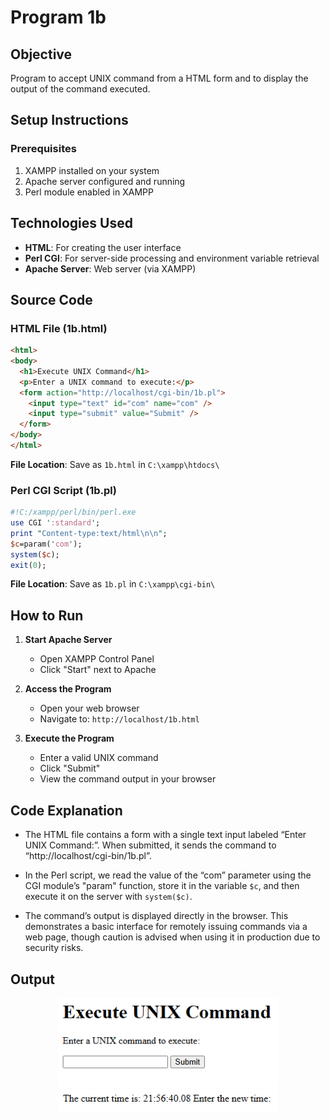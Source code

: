 # Program 1b

## Objective
Program to accept UNIX command from a HTML form and to display the output of the 
command executed. 

## Setup Instructions

### Prerequisites
1. XAMPP installed on your system
2. Apache server configured and running
3. Perl module enabled in XAMPP

## Technologies Used
- **HTML**: For creating the user interface
- **Perl CGI**: For server-side processing and environment variable retrieval
- **Apache Server**: Web server (via XAMPP)

## Source Code

### HTML File (1b.html)
```html
<html>
<body>
  <h1>Execute UNIX Command</h1>
  <p>Enter a UNIX command to execute:</p>
  <form action="http://localhost/cgi-bin/1b.pl">
    <input type="text" id="com" name="com" />
    <input type="submit" value="Submit" />
  </form>
</body>
</html>
```

**File Location**: Save as `1b.html` in `C:\xampp\htdocs\`

### Perl CGI Script (1b.pl)

```perl
#!C:/xampp/perl/bin/perl.exe 
use CGI ':standard';  
print "Content-type:text/html\n\n";  
$c=param('com');  
system($c);  
exit(0);
```

**File Location**: Save as `1b.pl` in `C:\xampp\cgi-bin\`

## How to Run

1. **Start Apache Server**
   - Open XAMPP Control Panel
   - Click "Start" next to Apache

2. **Access the Program**
   - Open your web browser
   - Navigate to: `http://localhost/1b.html`

3. **Execute the Program**
   - Enter a valid UNIX command
   - Click "Submit"
   - View the command output in your browser

## Code Explanation

- The HTML file contains a form with a single text input labeled “Enter UNIX Command:”. When submitted, it sends the command to “http://localhost/cgi-bin/1b.pl”.

- In the Perl script, we read the value of the “com” parameter using the CGI module’s "param" function, store it in the variable `$c`, and then execute it on the server with `system($c)`.

- The command’s output is displayed directly in the browser. This demonstrates a basic interface for remotely issuing commands via a web page, though caution is advised when using it in production due to security risks.

## Output

<p align="center">
  <img src="./o1.png" alt="Output 1" width="70%">
  <br>
  <img src="./o2.png" alt="Output 2" width="70%">
</p>
